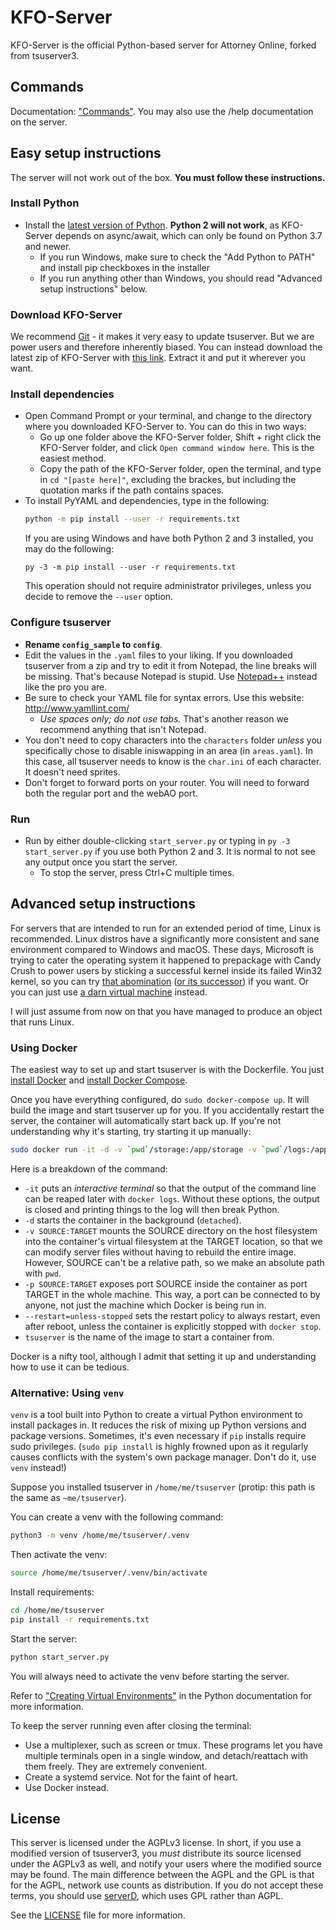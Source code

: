 
# KFO-Server

KFO-Server is the official Python-based server for Attorney Online, forked from tsuserver3.

## Commands

Documentation: ["Commands"](https://github.com/Crystalwarrior/KFO-Server/blob/master/docs/commands.md). You may also use the /help documentation on the server.

## Easy setup instructions

The server will not work out of the box. **You must follow these instructions.**

### Install Python

* Install the [latest version of Python](https://www.python.org/downloads/). **Python 2 will not work**, as KFO-Server depends on async/await, which can only be found on Python 3.7 and newer.
  - If you run Windows, make sure to check the "Add Python to PATH" and install pip checkboxes in the installer
  - If you run anything other than Windows, you should read "Advanced setup instructions" below.
  
### Download KFO-Server

We recommend [Git](https://git-scm.com/downloads/guis) - it makes it very easy to update tsuserver. But we are power users and therefore inherently biased. You can instead download the latest zip of KFO-Server with [this link](https://github.com/Crystalwarrior/KFO-Server/archive/refs/heads/master.zip). Extract it and put it wherever you want.

### Install dependencies

* Open Command Prompt or your terminal, and change to the directory where you downloaded KFO-Server to. You can do this in two ways:
  - Go up one folder above the KFO-Server folder, Shift + right click the KFO-Server folder, and click `Open command window here`. This is the easiest method.
  - Copy the path of the KFO-Server folder, open the terminal, and type in `cd "[paste here]"`, excluding the brackes, but including the quotation marks if the path contains spaces.
* To install PyYAML and dependencies, type in the following:
  ```bash
  python -m pip install --user -r requirements.txt
  ```
  If you are using Windows and have both Python 2 and 3 installed, you may do the following:
  ```batch
  py -3 -m pip install --user -r requirements.txt
  ```
  This operation should not require administrator privileges, unless you decide to remove the `--user` option.
  
### Configure tsuserver

* **Rename `config_sample` to `config`**.
* Edit the values in the `.yaml` files to your liking. If you downloaded tsuserver from a zip and try to edit it from Notepad, the line breaks will be missing. That's because Notepad is stupid. Use [Notepad++](https://notepad-plus-plus.org/) instead like the pro you are.
* Be sure to check your YAML file for syntax errors. Use this website: http://www.yamllint.com/
  - *Use spaces only; do not use tabs.* That's another reason we recommend anything that isn't Notepad.
* You don't need to copy characters into the `characters` folder *unless* you specifically chose to disable iniswapping in an area (in `areas.yaml`). In this case, all tsuserver needs to know is the `char.ini` of each character. It doesn't need sprites.
* Don't forget to forward ports on your router. You will need to forward both the regular port and the webAO port.

### Run

* Run by either double-clicking `start_server.py` or typing in `py -3 start_server.py` if you use both Python 2 and 3. It is normal to not see any output once you start the server.
  - To stop the server, press Ctrl+C multiple times.

## Advanced setup instructions

For servers that are intended to run for an extended period of time, Linux is recommended. Linux distros have a significantly more consistent and sane environment compared to Windows and macOS. These days, Microsoft is trying to cater the operating system it happened to prepackage with Candy Crush to power users by sticking a successful kernel inside its failed Win32 kernel, so you can try [that abomination](https://docs.microsoft.com/en-us/windows/wsl/install-win10) ([or its successor](https://docs.microsoft.com/en-us/windows/wsl/wsl2-install)) if you want. Or you can just use [a darn virtual machine](https://www.virtualbox.org/) instead.

I will just assume from now on that you have managed to produce an object that runs Linux.

### Using Docker

The easiest way to set up and start tsuserver is with the Dockerfile. You just [install Docker](https://get.docker.com/) and [install Docker Compose](https://docs.docker.com/compose/install/).

Once you have everything configured, do `sudo docker-compose up`. It will build the image and start tsuserver up for you. If you accidentally restart the server, the container will automatically start back up. If you're not understanding why it's starting, try starting it up manually:

```sh
sudo docker run -it -d -v `pwd`/storage:/app/storage -v `pwd`/logs:/app/logs  -v `pwd`/config:/app/config -p 27018:27018 -p 27017:27017 --restart=unless-stopped tsuserver
```

Here is a breakdown of the command:
 * `-it` puts an *interactive* *terminal* so that the output of the command line can be reaped later with `docker logs`. Without these options, the output is closed and printing things to the log will then break Python.
 * `-d` starts the container in the background (`detached`).
 * `-v SOURCE:TARGET` mounts the SOURCE directory on the host filesystem into the container's virtual filesystem at the TARGET location, so that we can modify server files without having to rebuild the entire image. However, SOURCE can't be a relative path, so we make an absolute path with `pwd`.
 * `-p SOURCE:TARGET` exposes port SOURCE inside the container as port TARGET in the whole machine. This way, a port can be connected to by anyone, not just the machine which Docker is being run in.
 * `--restart=unless-stopped` sets the restart policy to always restart, even after reboot, unless the container is explicitly stopped with `docker stop`.
 * `tsuserver` is the name of the image to start a container from.

Docker is a nifty tool, although I admit that setting it up and understanding how to use it can be tedious.

### Alternative: Using `venv`

`venv` is a tool built into Python to create a virtual Python environment to install packages in. It reduces the risk of mixing up Python versions and package versions. Sometimes, it's even necessary if `pip` installs require sudo privileges. (`sudo pip install` is highly frowned upon as it regularly causes conflicts with the system's own package manager. Don't do it, use `venv` instead!)

Suppose you installed tsuserver in `/home/me/tsuserver` (protip: this path is the same as `~me/tsuserver`).

You can create a venv with the following command:

```sh
python3 -m venv /home/me/tsuserver/.venv
```

Then activate the venv:

```sh
source /home/me/tsuserver/.venv/bin/activate
```

Install requirements:

```sh
cd /home/me/tsuserver
pip install -r requirements.txt
```

Start the server:

```sh
python start_server.py
```

You will always need to activate the venv before starting the server.

Refer to ["Creating Virtual Environments"](https://docs.python.org/3/library/venv.html#creating-virtual-environments) in the Python documentation for more information.

To keep the server running even after closing the terminal:
 * Use a multiplexer, such as screen or tmux. These programs let you have multiple terminals open in a single window, and detach/reattach with them freely. They are extremely convenient.
 * Create a systemd service. Not for the faint of heart.
 * Use Docker instead.

## License

This server is licensed under the AGPLv3 license. In short, if you use a modified version of tsuserver3, you *must* distribute its source licensed under the AGPLv3 as well, and notify your users where the modified source may be found. The main difference between the AGPL and the GPL is that for the AGPL, network use counts as distribution. If you do not accept these terms, you should use [serverD](https://github.com/Attorney-Online-Engineering-Task-Force/serverD), which uses GPL rather than AGPL.

See the [LICENSE](LICENSE.md) file for more information.
